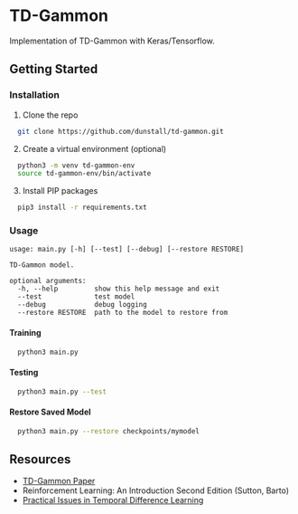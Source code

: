 # TD-Gammon
Implementation of TD-Gammon with Keras/Tensorflow.

## Getting Started

### Installation
1. Clone the repo
```bash
  git clone https://github.com/dunstall/td-gammon.git
```
2. Create a virtual environment (optional)
```bash
  python3 -m venv td-gammon-env
  source td-gammon-env/bin/activate
```

3. Install PIP packages
```bash
  pip3 install -r requirements.txt
```

### Usage
```
usage: main.py [-h] [--test] [--debug] [--restore RESTORE]

TD-Gammon model.

optional arguments:
  -h, --help         show this help message and exit
  --test             test model
  --debug            debug logging
  --restore RESTORE  path to the model to restore from
```

#### Training
```bash
  python3 main.py
```

#### Testing
```bash
  python3 main.py --test
```

#### Restore Saved Model
```bash
  python3 main.py --restore checkpoints/mymodel
```

## Resources
* [TD-Gammon Paper](https://pdfs.semanticscholar.org/917e/e68192527f0722fac966163f26b7a4e8e5f3.pdf?_ga=2.138006640.1591278561.1609908105-703813112.1609908105)
* Reinforcement Learning: An Introduction Second Edition (Sutton, Barto)
* [Practical Issues in Temporal Difference Learning](https://papers.nips.cc/paper/1991/file/68ce199ec2c5517597ce0a4d89620f55-Paper.pdf)
